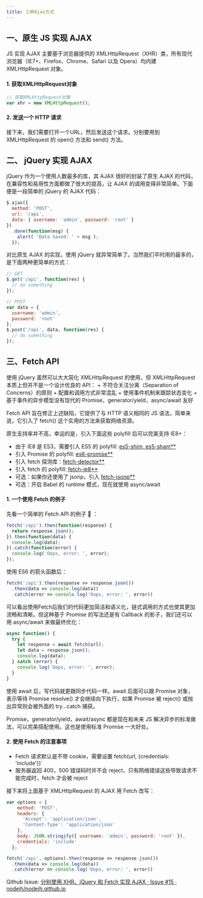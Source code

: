```yaml
---
title: 三种Ajax方式
---
```




## 一、原生 JS 实现 AJAX

JS 实现 AJAX 主要基于浏览器提供的 XMLHttpRequest（XHR）类，所有现代浏览器（IE7+、Firefox、Chrome、Safari 以及 Opera）均内建 XMLHttpRequest 对象。

#### 1. 获取XMLHttpRequest对象

```js
// 获取XMLHttpRequest对象
var xhr = new XMLHttpRequest();

```

#### 2. 发送一个 HTTP 请求

接下来，我们需要打开一个URL，然后发送这个请求。分别要用到 XMLHttpRequest 的 open() 方法和 send() 方法。

## 二、 jQuery 实现 AJAX

jQuery 作为一个使用人数最多的库，其 AJAX 很好的封装了原生 AJAX 的代码，在兼容性和易用性方面都做了很大的提高，让 AJAX 的调用变得非常简单。下面便是一段简单的 jQuery 的 AJAX 代码：

```js
$.ajax({
  method: 'POST',
  url: '/api',
  data: { username: 'admin', password: 'root' }
})
  .done(function(msg) {
    alert( 'Data Saved: ' + msg );
  });

```

对比原生 AJAX 的实现，使用 jQuery 就异常简单了。当然我们平时用的最多的，是下面两种更简单的方式：

```js
// GET
$.get('/api', function(res) {
  // do something
});

// POST
var data = {
  username: 'admin',
  password: 'root'
};
$.post('/api', data, function(res) {
  // do something
});

```

## 三、Fetch API

使用 jQuery 虽然可以大大简化 XMLHttpRequest 的使用，但 XMLHttpRequest 本质上但并不是一个设计优良的 API： + 不符合关注分离（Separation of Concerns）的原则 + 配置和调用方式非常混乱 + 使用事件机制来跟踪状态变化 + 基于事件的异步模型没有现代的 Promise，generator/yield，async/await 友好

Fetch API 旨在修正上述缺陷，它提供了与 HTTP 语义相同的 JS 语法，简单来说，它引入了 fetch() 这个实用的方法来获取网络资源。

原生支持率并不高，幸运的是，引入下面这些 polyfill 后可以完美支持 IE8+：

- 由于 IE8 是 ES3，需要引入 ES5 的 polyfill: [es5-shim, es5-sham**](https://link.zhihu.com/?target=https%3A//github.com/es-shims/es5-shim)
- 引入 Promise 的 polyfill: [es6-promise**](https://link.zhihu.com/?target=https%3A//github.com/stefanpenner/es6-promise)
- 引入 fetch 探测库：[fetch-detector**](https://link.zhihu.com/?target=https%3A//github.com/camsong/fetch-detector)
- 引入 fetch 的 polyfill: [fetch-ie8**](https://link.zhihu.com/?target=https%3A//github.com/camsong/fetch-ie8)
- 可选：如果你还使用了 jsonp，引入 [fetch-jsonp**](https://link.zhihu.com/?target=https%3A//github.com/camsong/fetch-jsonp)
- 可选：开启 Babel 的 runtime 模式，现在就使用 async/await

#### 1. 一个使用 Fetch 的例子

先看一个简单的 Fetch API 的例子 🌰 ：

```javascript
fetch('/api').then(function(response) {
  return response.json();
}).then(function(data) {
  console.log(data);
}).catch(function(error) {
  console.log('Oops, error: ', error);
});
```

使用 ES6 的箭头函数后：

```js
fetch('/api').then(response => response.json())
  .then(data => console.log(data))
  .catch(error => console.log('Oops, error: ', error))
```

可以看出使用Fetch后我们的代码更加简洁和语义化，链式调用的方式也使其更加流畅和清晰。但这种基于 Promise 的写法还是有 Callback 的影子，我们还可以用 async/await 来做最终优化：

```js
async function() {
  try {
    let response = await fetch(url);
    let data = response.json();
    console.log(data);
  } catch (error) {
    console.log('Oops, error: ', error);
  }
}

```

使用 await 后，写代码就更跟同步代码一样。await 后面可以跟 Promise 对象，表示等待 Promise resolve() 才会继续向下执行，如果 Promise 被 reject() 或抛出异常则会被外面的 try...catch 捕获。

Promise，generator/yield，await/async 都是现在和未来 JS 解决异步的标准做法，可以完美搭配使用。这也是使用标准 Promise 一大好处。

#### 2. 使用 Fetch 的注意事项

- Fetch 请求默认是不带 cookie，需要设置 fetch(url, {credentials: 'include'})`
- 服务器返回 400，500 错误码时并不会 reject，只有网络错误这些导致请求不能完成时，fetch 才会被 reject

接下来将上面基于 XMLHttpRequest 的 AJAX 用 Fetch 改写：

```js
var options = {
    method: 'POST',
    headers: {
      'Accept': 'application/json',
      'Content-Type': 'application/json'
    },
    body: JSON.stringify({ username: 'admin', password: 'root' }),
    credentials: 'include'
  };

fetch('/api', options).then(response => response.json())
  .then(data => console.log(data))
  .catch(error => console.log('Oops, error: ', error))
```

Github Issue: [分别使用 XHR、jQuery 和 Fetch 实现 AJAX · Issue #15 · nodejh/nodejh.github.io](https://link.zhihu.com/?target=https%3A//github.com/nodejh/nodejh.github.io/issues/15)



